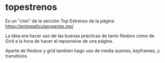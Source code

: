 # topestrenos
Es un "clon" de la sección Top Estrenos de la página https://entrepeliculasyseries.me/ 


La idea era hacer uso de las buenas prácticas de tanto flexbox como de Grid a la hora de hacer el repsonsive de una página.

Aparte de flexbox y grid tambien hago uso de media queries, keyframes, y transitions.
